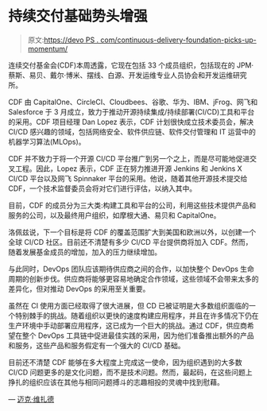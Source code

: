 # 持续交付基础势头增强

> 原文:[https://devo PS . com/continuous-delivery-foundation-picks-up-momentum/](https://devops.com/continuous-delivery-foundation-picks-up-momentum/)

连续交付基金会(CDF)本周透露，它现在包括 33 个成员组织，包括现在的 JPM·蔡斯、易贝、戴尔·博米、摆线、白源、开发运维专业人员协会和开发运维研究所。

CDF 由 CapitalOne、CircleCI、Cloudbees、谷歌、华为、IBM、jFrog、网飞和 Salesforce 于 3 月成立，致力于推动开源持续集成/持续部署(CI/CD)工具和平台的采用。CDF 项目经理 Dan Lopez 表示，CDF 计划很快成立技术委员会，解决 CI/CD 感兴趣的领域，包括网络安全、软件供应链、软件交付管理和 IT 运营中的机器学习算法(MLOps)。

CDF 并不致力于将一个开源 CI/CD 平台推广到另一个之上，而是尽可能地促进交叉工程。因此，Lopez 表示，CDF 正在努力推进开源 Jenkins 和 Jenkins X CI/CD 平台以及网飞 Spinnaker 平台的采用。他说，随着其他开源技术提交给 CDF，一个技术监督委员会将对它们进行评估，以纳入其中。

目前，CDF 的成员分为三大类:构建工具和平台的公司，利用这些技术提供产品和服务的公司，以及最终用户组织，如摩根大通、易贝和 CapitalOne。

洛佩兹说，下一个目标是将 CDF 的覆盖范围扩大到美国和欧洲以外，以创建一个全球 CI/CD 社区。目前还不清楚有多少 CI/CD 平台提供商将加入 CDF。然而，随着发展基金成员的增加，加入的压力继续增加。

与此同时，DevOps 团队应该期待供应商之间的合作，以加快整个 DevOps 生命周期的创新步伐。供应商将能够更容易地确定合作领域，这些领域不会带来太多的差异化，但对推动 DevOps 的采用至关重要。

虽然在 CI 使用方面已经取得了很大进展，但 CD 已被证明是大多数组织面临的一个特别棘手的挑战。随着组织以更快的速度构建应用程序，并且在许多情况下仍在生产环境中手动部署应用程序，这已成为一个巨大的挑战。通过 CDF，供应商希望在整个 DevOps 工具链中促进最佳实践的采用，因为他们准备推出额外的产品和服务，这些产品和服务假定有一个强大的 CI/CD 基础。

目前还不清楚 CDF 能够在多大程度上完成这一使命，因为组织遇到的大多数 CI/CD 问题更多的是文化问题，而不是技术问题。然而，最起码，在这些问题上挣扎的组织应该在其他与相同问题搏斗的志趣相投的灵魂中找到慰藉。

— [迈克·维扎德](https://devops.com/author/mike-vizard/)